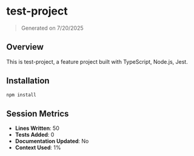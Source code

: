 # test-project

> Generated on 7/20/2025

## Overview

This is test-project, a feature project built with TypeScript, Node.js, Jest.

## Installation

```bash
npm install
```

## Session Metrics

- **Lines Written**: 50
- **Tests Added**: 0
- **Documentation Updated**: No
- **Context Used**: 1%

